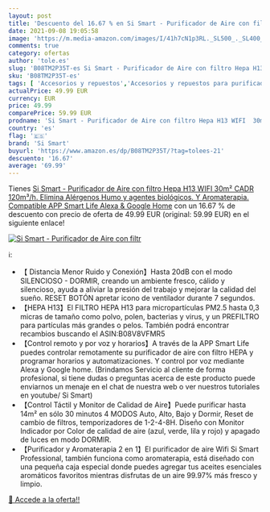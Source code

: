 ```yaml
---
layout: post
title: 'Descuento del 16.67 % en Si Smart - Purificador de Aire con filtr'
date: 2021-09-08 19:05:58
image: 'https://m.media-amazon.com/images/I/41h7cN1p3RL._SL500_._SL400_.jpg'
comments: true
category: ofertas
author: 'tole.es'
slug: 'B08TM2P35T-es Si Smart - Purificador de Aire con filtro Hepa H13 WIFI...'
sku: 'B08TM2P35T-es'
tags: [ 'Accesorios y repuestos','Accesorios y repuestos para purificadores de aire','Climatización y calefacción','Hogar y cocina','alexa','google','home','si smart', ]
actualPrice: 49.99 EUR
currency: EUR
price: 49.99
comparePrice: 59.99 EUR
prodname: 'Si Smart - Purificador de Aire con filtro Hepa H13 WIFI  30m² CADR 120m³/h. Elimina Alérgenos  Humo y agentes biológicos. Y Aromaterapia. Compatible APP Smart Life Alexa & Google Home'
country: 'es'
flag: '🇪🇸'
brand: 'Si Smart'
buyurl: 'https://www.amazon.es/dp/B08TM2P35T/?tag=tolees-21'
descuento: '16.67'
average: '69.99'
---
```


Tienes [Si Smart - Purificador de Aire con filtro Hepa H13 WIFI  30m² CADR 120m³/h. Elimina Alérgenos  Humo y agentes biológicos. Y Aromaterapia. Compatible APP Smart Life Alexa & Google Home](https://www.amazon.es/dp/B08TM2P35T/?tag=tolees-21) con un 16.67 % de descuento con precio de oferta de 49.99 EUR (original: 59.99 EUR) en el siguiente enlace!

[![Si Smart - Purificador de Aire con filtr](https://m.media-amazon.com/images/I/41h7cN1p3RL._SL500_._SL400_.jpg)](https://www.amazon.es/dp/B08TM2P35T/?tag=tolees-21)

ℹ️:

- 【 Distancia Menor Ruido y Conexión】Hasta 20dB con el modo SILENCIOSO - DORMIR, creando un ambiente fresco, cálido y silencioso, ayuda a aliviar la presión del trabajo y mejorar la calidad del sueño. RESET BOTÓN apretar icono de ventilador durante 7 segundos.
- 【HEPA H13】El FILTRO HEPA H13 para micropartículas PM2.5 hasta 0,3 micras de tamaño como polvo, polen, bacterias y virus, y un PREFILTRO para partículas más grandes o pelos. También podrá encontrar recambios buscando el ASIN:B08V8VFMR5
- 【Control remoto y por voz y horarios】A través de la APP Smart Life puedes controlar remotamente su purificador de aire con filtro HEPA y programar horarios y automatizaciones. Y control por voz mediante Alexa y Google home. (Brindamos Servicio al cliente de forma profesional, si tiene dudas o preguntas acerca de este producto puede enviarnos un menaje en el chat de nuestra web o ver nuestros tutoriales en youtube/ Si Smart)
- 【Control Táctil y Monitor de Calidad de Aire】Puede purificar hasta 14m² en sólo 30 minutos 4 MODOS Auto, Alto, Bajo y Dormir, Reset de cambio de filtros, temporizadores de 1-2-4-8H. Diseño con Monitor Indicador por Color de calidad de aire (azul, verde, lila y rojo) y apagado de luces en modo DORMIR.
- 【Purificador y Aromaterapia 2 en 1】El purificador de aire Wifi Si Smart Professional, también funciona como aromaterapia, está diseñado con una pequeña caja especial donde puedes agregar tus aceites esenciales aromáticos favoritos mientras disfrutas de un aire 99.97% más fresco y limpio.

[🛒 Accede a la oferta!!](https://www.amazon.es/dp/B08TM2P35T/?tag=tolees-21)
